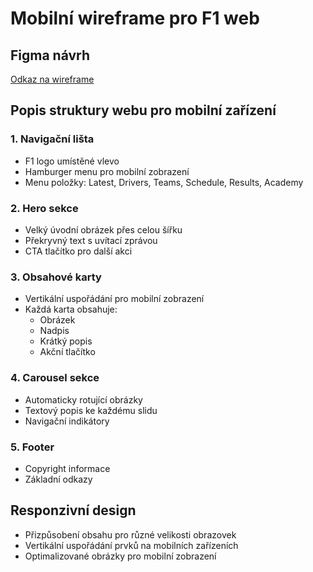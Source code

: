 # Mobilní wireframe pro F1 web

## Figma návrh
[Odkaz na wireframe](https://www.figma.com/design/wPmM96gkm2XgEyKaqfWfIH/First-wireframe?node-id=0-1&t=5ZEdv9ZbLLdzGj7v-1)

## Popis struktury webu pro mobilní zařízení

### 1. Navigační lišta
- F1 logo umístěné vlevo
- Hamburger menu pro mobilní zobrazení
- Menu položky: Latest, Drivers, Teams, Schedule, Results, Academy

### 2. Hero sekce
- Velký úvodní obrázek přes celou šířku
- Překryvný text s uvítací zprávou
- CTA tlačítko pro další akci

### 3. Obsahové karty
- Vertikální uspořádání pro mobilní zobrazení
- Každá karta obsahuje:
  * Obrázek
  * Nadpis
  * Krátký popis
  * Akční tlačítko

### 4. Carousel sekce
- Automaticky rotující obrázky
- Textový popis ke každému slidu
- Navigační indikátory

### 5. Footer
- Copyright informace
- Základní odkazy

## Responzivní design
- Přizpůsobení obsahu pro různé velikosti obrazovek
- Vertikální uspořádání prvků na mobilních zařízeních
- Optimalizované obrázky pro mobilní zobrazení
